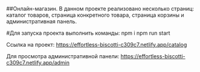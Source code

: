 ##Онлайн-магазин.
В данном проекте реализовано несколько страниц: каталог товаров, страница конкретного товара, страница корзины и административная панель.

#Для запуска проекта выполнить команды:
npm i
npm run start

Ссылка на проект: 
https://effortless-biscotti-c309c7.netlify.app/catalog

Для просмотра административной панели:
https://effortless-biscotti-c309c7.netlify.app/admin
